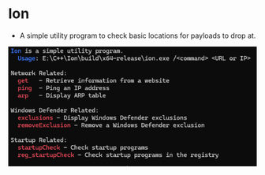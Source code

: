 # Ion
 - A simple utility program to check basic locations for payloads to drop at.

![alt text](image.png)